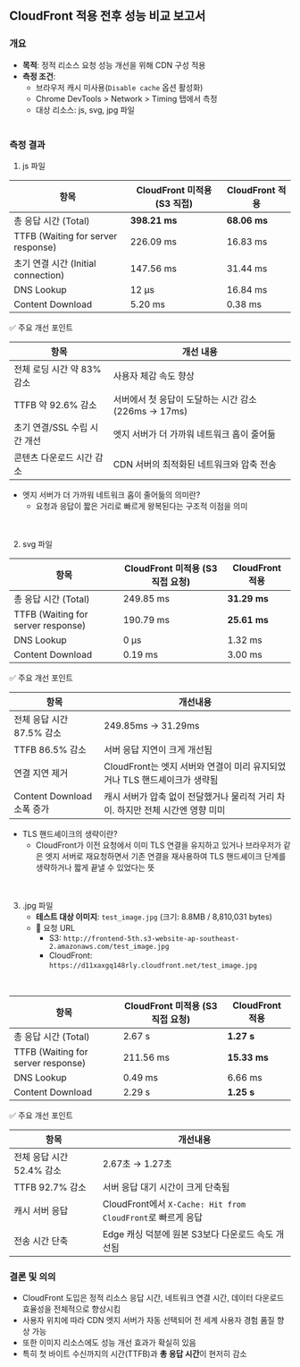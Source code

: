 ## CloudFront 적용 전후 성능 비교 보고서
### 개요
- **목적**: 정적 리소스 요청 성능 개선을 위해 CDN 구성 적용
- **측정 조건**:
    - 브라우저 캐시 미사용(`Disable cache` 옵션 활성화)
    - Chrome DevTools > Network > Timing 탭에서 측정
    - 대상 리소스: js, svg, jpg 파일
      <br><br>
### 측정 결과
1. js 파일

| 항목 | CloudFront 미적용 (S3 직접) | CloudFront 적용 |
|------|-----------------------------|-----------------|
| 총 응답 시간 (Total) | **398.21 ms** | **68.06 ms** |
| TTFB (Waiting for server response) | 226.09 ms | 16.83 ms |
| 초기 연결 시간 (Initial connection) | 147.56 ms | 31.44 ms |
| DNS Lookup | 12 µs | 16.84 ms |
| Content Download | 5.20 ms | 0.38 ms |

✅ 주요 개선 포인트

| 항목 | 개선 내용 |
|------|-----------|
| 전체 로딩 시간 약 83% 감소 | 사용자 체감 속도 향상 |
| TTFB 약 92.6% 감소 | 서버에서 첫 응답이 도달하는 시간 감소 (226ms → 17ms) |
| 초기 연결/SSL 수립 시간 개선 | 엣지 서버가 더 가까워 네트워크 홉이 줄어듦 |
| 콘텐츠 다운로드 시간 감소 | CDN 서버의 최적화된 네트워크와 압축 전송 |
* 엣지 서버가 더 가까워 네트워크 홉이 줄어듦의 의미란?
  * 요청과 응답이 짧은 거리로 빠르게 왕복된다는 구조적 이점을 의미
<br><br><br>

2. svg 파일

| 항목 | CloudFront 미적용 (S3 직접 요청) | CloudFront 적용 |
|------|----------------------------------|-----------------|
| 총 응답 시간 (Total) | 249.85 ms | **31.29 ms** |
| TTFB (Waiting for server response) | 190.79 ms | **25.61 ms** |
| DNS Lookup | 0 µs | 1.32 ms |
| Content Download | 0.19 ms | 3.00 ms |

✅ 주요 개선 포인트

| 항목 | 개선내용                                           |
|------|------------------------------------------------|
| 전체 응답 시간 87.5% 감소 | 249.85ms → 31.29ms                             |
| TTFB 86.5% 감소 | 서버 응답 지연이 크게 개선됨                               |
| 연결 지연 제거 | CloudFront는 엣지 서버와 연결이 미리 유지되었거나 TLS 핸드셰이크가 생략됨 |
| Content Download 소폭 증가 | 캐시 서버가 압축 없이 전달했거나 물리적 거리 차이. 하지만 전체 시간엔 영향 미미 |
* TLS 핸드셰이크의 생략이란?
  * CloudFront가 이전 요청에서 이미 TLS 연결을 유지하고 있거나 브라우저가 같은 엣지 서버로 재요청하면서 기존 연결을 재사용하여 TLS 핸드셰이크 단계를 생략하거나 짧게 끝낼 수 있었다는 뜻
<br><br><br>

3. .jpg 파일
   - **테스트 대상 이미지**: `test_image.jpg` (크기: 8.8MB / 8,810,031 bytes)
   -  🔗 요청 URL
       - S3: `http://frontend-5th.s3-website-ap-southeast-2.amazonaws.com/test_image.jpg`
       - CloudFront: `https://d11xaxgq148rly.cloudfront.net/test_image.jpg`
<br>
   
| 항목 | CloudFront 미적용 (S3 직접 요청) | CloudFront 적용 |
|------|----------------------------------|-----------------|
| 총 응답 시간 (Total) | 2.67 s | **1.27 s** |
| TTFB (Waiting for server response) | 211.56 ms | **15.33 ms** |
| DNS Lookup | 0.49 ms | 6.66 ms |
| Content Download | 2.29 s | **1.25 s** |

✅ 주요 개선 포인트

| 항목 | 개선내용 |
|------|----------|
| 전체 응답 시간 52.4% 감소 | 2.67초 → 1.27초 |
| TTFB 92.7% 감소 | 서버 응답 대기 시간이 크게 단축됨 |
| 캐시 서버 응답 | CloudFront에서 `X-Cache: Hit from CloudFront`로 빠르게 응답 |
| 전송 시간 단축 | Edge 캐싱 덕분에 원본 S3보다 다운로드 속도 개선됨 |



### 결론 및 의의
- CloudFront 도입은 정적 리소스 응답 시간, 네트워크 연결 시간, 데이터 다운로드 효율성을 전체적으로 향상시킴
- 사용자 위치에 따라 CDN 엣지 서버가 자동 선택되어 전 세계 사용자 경험 품질 향상 가능
- 또한 이미지 리소스에도 성능 개선 효과가 확실히 있음
- 특히 첫 바이트 수신까지의 시간(TTFB)과 **총 응답 시간**이 현저히 감소
  <br><br><br>